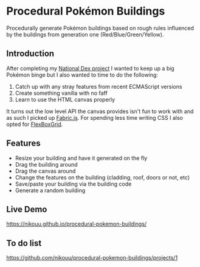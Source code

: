 # Procedural Pokémon Buildings

Procedurally generate Pokémon buildings based on rough rules influenced by the buildings from generation one (Red/Blue/Green/Yellow). 

## Introduction
After completing my [National Dex project](https://www.nikouusitalo.com/blog/making-a-living-dex-part-1-a-lifelong-dream/) I wanted to keep up a big Pokémon binge but I also wanted to time to do the following:
1. Catch up with any stray features from recent ECMAScript versions
2. Create something vanilla with no faff
3. Learn to use the HTML canvas properly

It turns out the low level API the canvas provides isn't fun to work with and as such I picked up [Fabric.js](http://fabricjs.com/). For spending less time writing CSS I also opted for [FlexBoxGrid](http://flexboxgrid.com/).

## Features
- Resize your building and have it generated on the fly
- Drag the building around
- Drag the canvas around
- Change the features on the building (cladding, roof, doors or not, etc)
- Save/paste your building via the building code
- Generate a random building

## Live Demo
https://nikouu.github.io/procedural-pokemon-buildings/

## To do list
https://github.com/nikouu/procedural-pokemon-buildings/projects/1